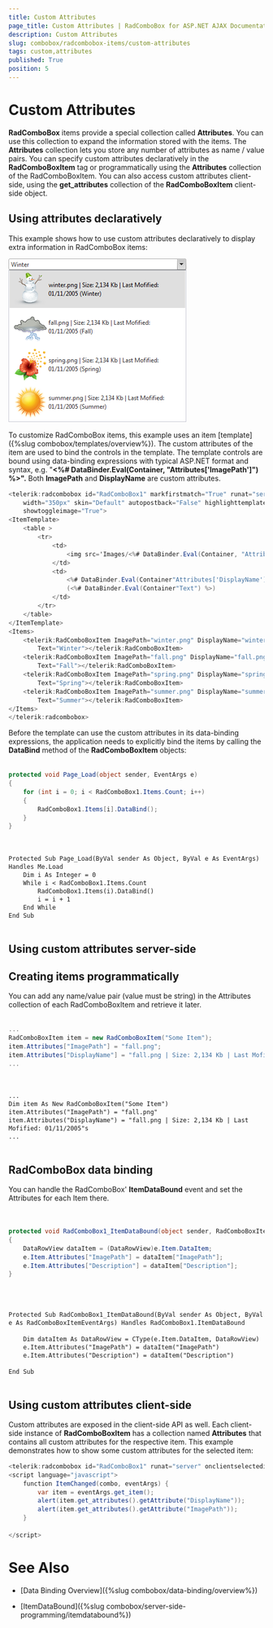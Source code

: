 ```yaml
---
title: Custom Attributes
page_title: Custom Attributes | RadComboBox for ASP.NET AJAX Documentation
description: Custom Attributes
slug: combobox/radcombobox-items/custom-attributes
tags: custom,attributes
published: True
position: 5
---
```


# Custom Attributes



**RadComboBox** items provide a special collection called **Attributes**. You can use this collection to expand the information stored with the items. The **Attributes** collection lets you store any number of attributes as name / value pairs. You can specify custom attributes declaratively in the **RadComboBoxItem** tag or programmatically using the **Attributes** collection of the RadComboBoxItem. You can also access custom attributes client-side, using the **get_attributes** collection of the **RadComboBoxItem** client-side object.

## Using attributes declaratively

This example shows how to use custom attributes declaratively to display extra information in RadComboBox items:

![ComboBox Custom Attributes Images](images/combobox_customattributeimages.png)

To customize RadComboBox items, this example uses an item [template]({%slug combobox/templates/overview%}). The custom attributes of the item are used to bind the controls in the template. The template controls are bound using data-binding expressions with typical ASP.NET format and syntax, e.g. "**<%# DataBinder.Eval(Container, "Attributes['ImagePath']") %>".** Both **ImagePath** and **DisplayName** are custom attributes.

````C#
<telerik:radcombobox id="RadComboBox1" markfirstmatch="True" runat="server" height="297px"
	width="350px" skin="Default" autopostback="False" highlighttemplateditems="True"
	showtoggleimage="True">
<ItemTemplate>
	<table >
		<tr>
			<td>
				<img src='Images/<%# DataBinder.Eval(Container, "Attributes['ImagePath']") %>' alt="" />
			</td>
			<td>
				<%# DataBinder.Eval(Container"Attributes['DisplayName']") %>
				(<%# DataBinder.Eval(Container"Text") %>)
			</td>
		</tr>
	</table>
</ItemTemplate>
<Items>
	<telerik:RadComboBoxItem ImagePath="winter.png" DisplayName="winter.png | Size: 2,134 Kb | Last Mofified: 01/11/2005"
		Text="Winter"></telerik:RadComboBoxItem>
	<telerik:RadComboBoxItem ImagePath="fall.png" DisplayName="fall.png | Size: 2,134 Kb | Last Mofified: 01/11/2005"
		Text="Fall"></telerik:RadComboBoxItem>
	<telerik:RadComboBoxItem ImagePath="spring.png" DisplayName="spring.png | Size: 2,134 Kb | Last Mofified: 01/11/2005"
		Text="Spring"></telerik:RadComboBoxItem>
	<telerik:RadComboBoxItem ImagePath="summer.png" DisplayName="summer.png | Size: 2,134 Kb | Last Mofified: 01/11/2005"
		Text="Summer"></telerik:RadComboBoxItem>
</Items>
</telerik:radcombobox>
````



Before the template can use the custom attributes in its data-binding expressions, the application needs to explicitly bind the items by calling the **DataBind** method of the **RadComboBoxItem** objects:



````C#
	     
protected void Page_Load(object sender, EventArgs e)
{   
	for (int i = 0; i < RadComboBox1.Items.Count; i++)   
	{      
		RadComboBox1.Items[i].DataBind();   
	}      
}
				
````
````VB.NET
	     
Protected Sub Page_Load(ByVal sender As Object, ByVal e As EventArgs) Handles Me.Load
	Dim i As Integer = 0
	While i < RadComboBox1.Items.Count
		RadComboBox1.Items(i).DataBind()
		i = i + 1
	End While
End Sub
	
````


## Using custom attributes server-side

## Creating items programmatically

You can add any name/value pair (value must be string) in the Attributes collection of each RadComboBoxItem and retrieve it later.



````C#
	
...
RadComboBoxItem item = new RadComboBoxItem("Some Item");
item.Attributes["ImagePath"] = "fall.png";
item.Attributes["DisplayName"] = "fall.png | Size: 2,134 Kb | Last Mofified: 01/11/2005";
...
	          
````
````VB.NET
	
...
Dim item As New RadComboBoxItem("Some Item")
item.Attributes("ImagePath") = "fall.png"
item.Attributes("DisplayName") = "fall.png | Size: 2,134 Kb | Last Mofified: 01/11/2005"s
...
	
````


## RadComboBox data binding

You can handle the RadComboBox' **ItemDataBound** event and set the Attributes for each Item there.



````C#
	     
	
protected void RadComboBox1_ItemDataBound(object sender, RadComboBoxItemEventArgs e)
{    
	DataRowView dataItem = (DataRowView)e.Item.DataItem;
	e.Item.Attributes["ImagePath"] = dataItem["ImagePath"];    
	e.Item.Attributes["Description"] = dataItem["Description"];
}
				
````
````VB.NET
	
	
Protected Sub RadComboBox1_ItemDataBound(ByVal sender As Object, ByVal e As RadComboBoxItemEventArgs) Handles RadComboBox1.ItemDataBound

	Dim dataItem As DataRowView = CType(e.Item.DataItem, DataRowView)
	e.Item.Attributes("ImagePath") = dataItem("ImagePath")
	e.Item.Attributes("Description") = dataItem("Description")

End Sub
	
````


## Using custom attributes client-side

Custom attributes are exposed in the client-side API as well. Each client-side instance of **RadComboBoxItem** has a collection named **Attributes** that contains all custom attributes for the respective item. This example demonstrates how to show some custom attributes for the selected item:

````C#
<telerik:radcombobox id="RadComboBox1" runat="server" onclientselectedindexchanging="ItemChanged" />
<script language="javascript">
	function ItemChanged(combo, eventArgs) {
		var item = eventArgs.get_item();
		alert(item.get_attributes().getAttribute("DisplayName"));
		alert(item.get_attributes().getAttribute("ImagePath"));
	}

</script>
````



# See Also

 * [Data Binding Overview]({%slug combobox/data-binding/overview%})

 * [ItemDataBound]({%slug combobox/server-side-programming/itemdatabound%})
